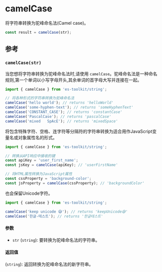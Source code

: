 # camelCase

将字符串转换为驼峰命名法(Camel case)。

```typescript
const result = camelCase(str);
```

## 参考

### `camelCase(str)`

当您想将字符串转换为驼峰命名法时,请使用 `camelCase`。驼峰命名法是一种命名规则,第一个单词以小写字母开头,其余单词的首字母大写并连接在一起。

```typescript
import { camelCase } from 'es-toolkit/string';

// 将各种形式的字符串转换为驼峰命名法
camelCase('hello world'); // returns 'helloWorld'
camelCase('some-hyphen-text'); // returns 'someHyphenText'
camelCase('CONSTANT_CASE'); // returns 'constantCase'
camelCase('PascalCase'); // returns 'pascalCase'
camelCase('mixed   SpAcE'); // returns 'mixedSpace'
```

将包含特殊字符、空格、连字符等分隔符的字符串转换为适合用作JavaScript变量名或对象属性名的形式。

```typescript
import { camelCase } from 'es-toolkit/string';

// 转换从API响应中接收的键
const apiKey = 'user_first_name';
const jsKey = camelCase(apiKey); // 'userFirstName'

// 将HTML属性转换为JavaScript属性
const cssProperty = 'background-color';
const jsProperty = camelCase(cssProperty); // 'backgroundColor'
```

也会保留Unicode字符。

```typescript
import { camelCase } from 'es-toolkit/string';

camelCase('keep unicode 😅'); // returns 'keepUnicode😅'
camelCase('한글-테스트'); // returns '한글테스트'
```

#### 参数

- `str` (`string`): 要转换为驼峰命名法的字符串。

#### 返回值

(`string`): 返回转换为驼峰命名法的新字符串。
